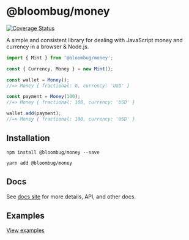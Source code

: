 # @bloombug/money

[![Coverage Status](https://coveralls.io/repos/github/macdonaldr93/bloombug-money/badge.svg?branch=main)](https://coveralls.io/github/macdonaldr93/bloombug-money?branch=main)

A simple and consistent library for dealing with JavaScript money and currency in a browser & Node.js.

```js
import { Mint } from '@bloombug/money';

const { Currency, Money } = new Mint();

const wallet = Money();
//=> Money { fractional: 0, currency: 'USD' }

const payment = Money(100);
//=> Money { fractional: 100, currency: 'USD' }

wallet.add(payment);
//=> Money { fractional: 100, currency: 'USD' }
```

## Installation

```shell
npm install @bloombug/money --save
```

```shell
yarn add @bloombug/money
```

## Docs

See [docs site](https://macdonaldr93.github.io/bloombug-money/#/) for more details, API, and other docs.

## Examples

[View examples](./examples)
